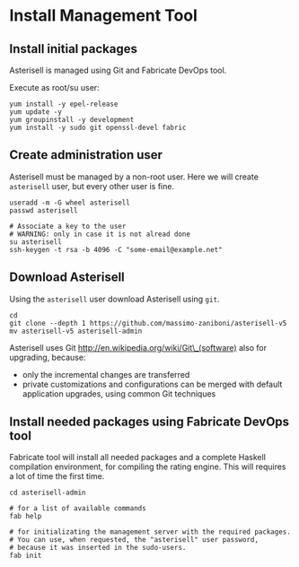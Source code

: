 # Install Management Tool

## Install initial packages

Asterisell is managed using Git and Fabricate DevOps tool.

Execute as root/su user:

```
yum install -y epel-release
yum update -y
yum groupinstall -y development 
yum install -y sudo git openssl-devel fabric
```

## Create administration user

Asterisell must be managed by a non-root user. Here we will create ``asterisell`` user, but every other user is fine.

```
useradd -m -G wheel asterisell
passwd asterisell

# Associate a key to the user 
# WARNING: only in case it is not alread done
su asterisell
ssh-keygen -t rsa -b 4096 -C "some-email@example.net"
```

## Download Asterisell 

Using the ``asterisell`` user download Asterisell using ``git``.

```
cd
git clone --depth 1 https://github.com/massimo-zaniboni/asterisell-v5
mv asterisell-v5 asterisell-admin
```

Asterisell uses Git <http://en.wikipedia.org/wiki/Git\_(software)> also for upgrading, because:

  - only the incremental changes are transferred
  - private customizations and configurations can be merged with default
    application upgrades, using common Git techniques

## Install needed packages using Fabricate DevOps tool

Fabricate tool will install all needed packages and a complete Haskell compilation environment, for compiling the rating engine.
This will requires a lot of time the first time.

```
cd asterisell-admin

# for a list of available commands
fab help

# for initializating the management server with the required packages.
# You can use, when requested, the "asterisell" user password, 
# because it was inserted in the sudo-users.
fab init 
```
